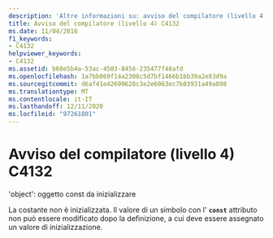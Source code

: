 ```yaml
---
description: 'Altre informazioni su: avviso del compilatore (livello 4) C4132'
title: Avviso del compilatore (livello 4) C4132
ms.date: 11/04/2016
f1_keywords:
- C4132
helpviewer_keywords:
- C4132
ms.assetid: b60e5b4a-53ac-4503-8456-235477f48afd
ms.openlocfilehash: 1a7bb069f14a2308c5d7bf1466b1bb39a2e83d9a
ms.sourcegitcommit: d6af41e42699628c3e2e6063ec7b03931a49a098
ms.translationtype: MT
ms.contentlocale: it-IT
ms.lasthandoff: 12/11/2020
ms.locfileid: "97261801"
---
```

# <a name="compiler-warning-level-4-c4132"></a>Avviso del compilatore (livello 4) C4132

'object': oggetto const da inizializzare

La costante non è inizializzata. Il valore di un simbolo con l' **`const`** attributo non può essere modificato dopo la definizione, a cui deve essere assegnato un valore di inizializzazione.

